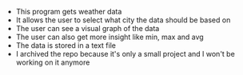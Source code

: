 - This program gets weather data
- It allows the user to select what city the data should be based on
- The user can see a visual graph of the data
- The user can also get more insight like min, max and avg
- The data is stored in a text file
- I archived the repo because it's only a small project and I won't be working on it anymore
